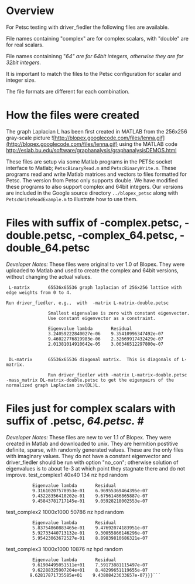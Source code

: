 

# Overview #

For Petsc testing with driver\_fiedler the following files are available.

File names containing "complex" are for complex scalars, with "double" are for real scalars.

File names containinng "_64" are for 64bit integers, otherwise they are for 32bit integers._

It is important to match the files to the Petsc configuration for scalar and integer size.

The file formats are different for each combination.

# How the files were created #

The graph Laplacian L has been first created in MATLAB from the 256x256 gray-scale picture ![http://blopex.googlecode.com/files/lenna.gif](http://blopex.googlecode.com/files/lenna.gif) using the MATLAB code  http://eslab.bu.edu/software/graphanalysis/graphanalysisDEMOS.html

These files are setup via some Matlab programs in the PETSc socket interface to Matlab; `PetscBinaryRead.m` and `PetscBinaryWrite.m`. These programs read and write Matlab matrices and vectors to files formatted for Petsc. The version from Petsc only supports double. We have modified these programs to also support complex and 64bit integers. Our versions are included in the Google source directory  `../blopex_petsc` along with `PetscWriteReadExample.m` to illustrate how to use them.

# Files with suffix of -complex.petsc, -double.petsc, -complex\_64.petsc, -double\_64.petsc #

_Developer Notes:_  These files were original to ver 1.0 of Blopex. They were uploaded to Matlab and used to create the complex and 64bit versions, without changing the actual values.
```
 L-matrix       65536x65536 graph laplacian of 256x256 lattice with edge weights from 0 to 4.  

Run driver_fiedler, e.g.,  with  -matrix L-matrix-double.petsc 

                Smallest eigenvalue is zero with constant eigenvector.  
                Use constant eigenvector as a constraint. 
 
                Eigenvalue lambda       Residual
                3.24059222840027e-06    9.35410996347492e-07
                9.46022776819983e-06    2.32669917432429e-07
                2.01381014910642e-05    3.06346512297800e-07


 DL-matrix      65536x65536 diagonal matrix.  This is diagonals of L-matrix.

                Run driver_fiedler with -matrix L-matrix-double.petsc -mass_matrix DL-matrix-double.petsc to get the eigenpairs of the normalized graph Laplacian inv(DL)L. 

```

# Files just for complex scalars with suffix of .petsc, _64.petsc. #_

_Developer Notes:_  These files are new to ver 1.1 of Blopex. They were created in Matlab and downloaded to unix.  They are hermition postitive definite, sparse, with randomly generated values.  These are the only files with imaginary values.  They do not have a constant eigenvector and driver\_fiedler should be run with option "no\_con"; otherwise solution of eigenvalues is to about 1e-3 at which point they stagnate there and do not improve. test_complex1  40x40 134 nz hpd random
  
              Eigenvalue lambda       Residual
              9.31610207578953e-01    6.96955369464395e-07
              9.43228356410202e-01    9.67561486865887e-07
              9.45843781717145e-01    9.05928218002553e-07

 test_complex2  1000x1000 50786 nz hpd random

              Eigenvalue lambda       Residual
              5.83754860883465e-01    9.47692074183951e-07
              5.92733440713132e-01    9.30055866146296e-07
              5.95423063672527e-01    8.89839810686321e-07

 test_complex3  1000x1000 10876 nz hpd random

              Eigenvalue lambda       Residual
              9.61904495051511e+01    7.59173881115497e-07
              9.62288325907204e+01    8.48299651119655e-07
             9.62817871735585e+01    9.43808423633657e-07}}}```